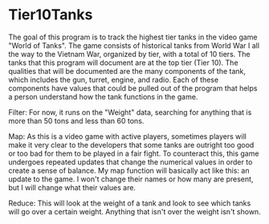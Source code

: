 # Tier10Tanks
The goal of this program is to track the highest tier tanks in the video game "World of Tanks". The game consists of historical tanks from World War I all the way to the Vietnam War, organized by tier, with a total of 10 tiers.  The tanks that this program will document are at the top tier (Tier 10). The qualities that will be documented are the many components of the tank, which includes the gun, turret, engine, and radio. Each of these components have values that could be pulled out of the program that helps a person understand how the tank functions in the game.

Filter: For now, it runs on the "Weight" data, searching for anything that is more than 50 tons and less than 60 tons.

Map: As this is a video game with active players, sometimes players will make it very clear to the developers that some tanks are outright too good or too bad for them to be played in a fair fight. To counteract this, this game undergoes repeated updates that change the numerical values in order to create a sense of balance. My map function will basically act like this: an update to the game. I won't change their names or how many are present, but I will change what their values are.

Reduce: This will look at the weight of a tank and look to see which tanks will go over a certain weight. Anything that isn't over the weight isn't shown.
